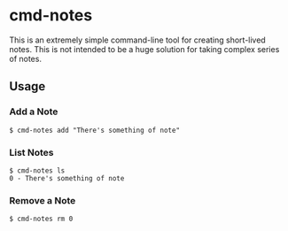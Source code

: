 # cmd-notes

This is an extremely simple command-line tool for creating short-lived notes. This is not intended to be a huge solution for taking complex series of notes.

## Usage

### Add a Note

```
$ cmd-notes add "There's something of note"
```

### List Notes

```
$ cmd-notes ls
0 - There's something of note
```

### Remove a Note

```
$ cmd-notes rm 0
```
